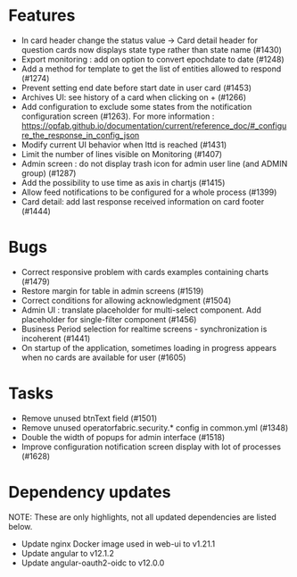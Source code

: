 <!-- Copyright (c) 2018-2021 RTE (http://www.rte-france.com)
 See AUTHORS.txt
 This document is subject to the terms of the Creative Commons Attribution 4.0 International license.
 If a copy of the license was not distributed with this
 file, You can obtain one at https://creativecommons.org/licenses/by/4.0/.
 SPDX-License-Identifier: CC-BY-4.0 -->

# Features

* In card header change the status value -> Card detail header for question cards now displays state type rather than state name (#1430)
* Export monitoring : add on option to convert epochdate to date (#1248)
* Add a method for template to get the list of entities allowed to respond (#1274)
* Prevent setting end date before start date in user card (#1453)
* Archives UI: see history of a card when clicking on + (#1266)
* Add configuration to exclude some states from the notification configuration screen (#1263). For more information : https://opfab.github.io/documentation/current/reference_doc/#_configure_the_response_in_config_json
* Modify current UI behavior when lttd is reached (#1431)
* Limit the number of lines visible on Monitoring (#1407)
* Admin screen : do not display trash icon for admin user line (and ADMIN group) (#1287)
* Add the possibility to use time as axis in chartjs (#1415)
* Allow feed notifications to be configured for a whole process (#1399)
* Card detail: add last response received information on card footer (#1444)

# Bugs

* Correct responsive problem with cards examples containing charts (#1479)
* Restore margin for table in admin screens (#1519)
* Correct conditions for allowing acknowledgment (#1504)
* Admin UI : translate placeholder for multi-select component. Add placeholder for single-filter component (#1456)
* Business Period selection for realtime screens - synchronization is incoherent (#1441)
* On startup of the application, sometimes loading in progress appears when no cards are available for user (#1605)

# Tasks
* Remove unused btnText field (#1501)
* Remove unused operatorfabric.security.* config in common.yml (#1348)
* Double the width of popups for admin interface (#1518)
* Improve configuration notification screen display with lot of processes (#1628)

# Dependency updates

NOTE: These are only highlights, not all updated dependencies are listed below.

* Update nginx Docker image used in web-ui to v1.21.1
* Update angular to v12.1.2
* Update angular-oauth2-oidc to v12.0.0


